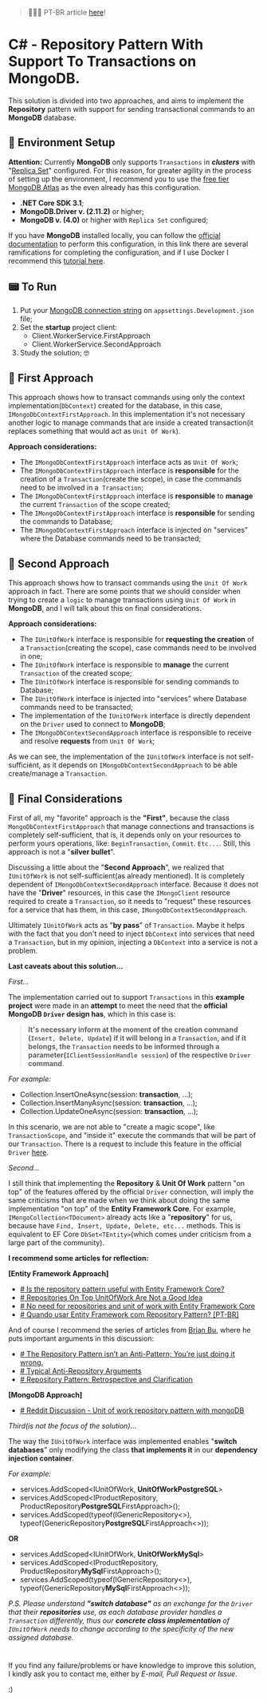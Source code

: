 > 💚💛💙 PT-BR article [here](https://medium.com/@igorgomeslima92/c-repository-pattern-with-support-to-transactions-on-mongodb-b26b7f91f0d1)!

# C# - Repository Pattern With Support To Transactions on MongoDB.

This solution is divided into two approaches, and aims to implement the **Repository** pattern with support for sending transactional commands to an **MongoDB** database.

## 🦾 Environment Setup

  **Attention:** Currently **MongoDB** only supports `Transactions` in ***clusters*** with "[Replica Set](https://docs.mongodb.com/manual/replication/#transactions)" configured. For this reason, for greater agility in the process of setting up the environment, I recommend you to use the [free tier MongoDB Atlas](https://docs.atlas.mongodb.com/tutorial/deploy-free-tier-cluster/) as the even already has this configuration.

- **.NET Core SDK 3.1**;
- **MongoDB.Driver v. (2.11.2)** or higher;
- **MongoDB v. (4.0)** or higher with `Replica Set` configured;

If you have **MongoDB** installed locally, you can follow the [official documentation](https://docs.mongodb.com/manual/tutorial/convert-standalone-to-replica-set/) to perform this configuration, in this link there are several ramifications for completing the configuration, and if I use Docker I recommend this [tutorial here](https://www.youtube.com/watch?v=mlw7vWISaF4).

## 📟 To Run

1. Put your [MongoDB connection string](https://docs.mongodb.com/manual/reference/connection-string/) on `appsettings.Development.json` file;
2. Set the **startup** project client:
     - Client.WorkerService.FirstApproach
     - Client.WorkerService.SecondApproach
2. Study the solution; 🤓


## 🧪 First Approach

This approach shows how to transact commands using only the context implementation(`DbContext`) created for the database, in this case, 
`IMongoDbContextFirstApproach`. In this implementation it's not necessary another logic to manage commands that are inside a created transaction(it replaces something that would act as `Unit Of Work`).

**Approach considerations:**

 - The `IMongoDbContextFirstApproach` interface acts as `Unit Of Work`;
 - The `IMongoDbContextFirstApproach` interface is **responsible** for the creation of a `Transaction`(create the scope), in case the commands need to be involved in a` Transaction`;
 - The `IMongoDbContextFirstApproach` interface is **responsible** to **manage** the current `Transaction` of the scope created;
 - The `IMongoDbContextFirstApproach` interface is **responsible** for sending the commands to Database;
 - The `IMongoDbContextFirstApproach` interface is injected on "services" where the Database commands need to be transacted;


## 🧪 Second Approach

This approach shows how to transact commands using the `Unit Of Work` approach in fact. 
There are some points that we should consider when trying to create a `logic` to manage transactions using `Unit Of Work` in **MongoDB**, and I will talk about this on final considerations.

**Approach considerations:**

- The `IUnitOfWork` interface is responsible for **requesting the creation** of a `Transaction`(creating the scope), case commands need to be involved in one;
- The `IUnitOfWork` interface is responsible to **manage** the current `Transaction` of the created scope;
- The `IUnitOfWork` interface is responsible for sending commands to Database;
- The `IUnitOfWork` interface is injected into "services" where Database commands need to be transacted;
- The implementation of the `IUnitOfWork` interface is directly dependent on the `Driver` used to connect to **MongoDB**;
- The `IMongoDbContextSecondApproach` interface is responsible to receive and resolve **requests** from `Unit Of Work`;

As we can see, the implementation of the `IUnitOfWork` interface is not self-sufficient, as it depends on `IMongoDbContextSecondApproach` to be able create/manage a `Transaction`.
 
## 💭 Final Considerations
First of all, my "favorite" approach is the **"First"**, because the class `MongoDbContextFirstApproach` that manage connections and transactions is completely self-sufficient,
that is, it depends only on your resources to perform yours operations, like: `BeginTransaction`, `Commit`. `Etc...`. Still, this approach is not a "**silver bullet**".

Discussing a little about the "**Second Approach**", we realized that `IUnitOfWork` is not self-sufficient(as already mentioned). 
It is completely dependent of `IMongoDbContextSecondApproach` interface. Because it does not have the "**Driver**" resources, 
in this case the `IMongoClient` resource required to create a `Transaction`, so it needs to "request" these resources for a service that has them, in this case,
`IMongoDbContextSecondApproach`.

Ultimately `IUnitOfWork` acts as "**by pass**" of `Transaction`. Maybe it helps with the fact that you don't need to inject `DbContext` into services that need a `Transaction`,
but in my opinion, injecting a `DbContext` into a service is not a problem.

**Last caveats about this solution...**

*First...*

The implementation carried out to support `Transactions` in this **example project** were made in an **attempt** to meet the need that the 
**official MongoDB `Driver` design has**, which in this case is:

> **It's necessary inform at the moment of the creation
> command (`Insert, Delete, Update`) if it will belong in a
> `Transaction`, and if it belongs, the `Transaction` needs to be informed through a
> parameter(`IClientSessionHandle session`) of the respective `Driver` command**.

*For example:*

 - Collection<TDocument>.InsertOneAsync(session: **transaction**, ...);
 - Collection<TDocument>.InsertManyAsync(session: **transaction**, ...);
 - Collection<TDocument>.UpdateOneAsync(session: **transaction**, ...);

In this scenario, we are not able to "create a magic scope", like `TransactionScope`, and "inside it" execute the commands that will be part of our `Transaction`. 
There is a request to include this feature in the official `Driver` [here](https://jira.mongodb.org/browse/CSHARP-2890).

*Second...*

I still think that implementing the **Repository** & **Unit Of Work** pattern "on top" of the features offered by the official `Driver` connection, 
will imply the same criticisms that are made when we think about doing the same implementation "on top" of the **Entity Framework Core**. 
For example, `IMongoCollection<TDocument>` already acts like a "**repository**" for us, because have `Find, Insert, Update, Delete, etc...` methods. 
This is equivalent to EF Core `DbSet<TEntity>`(which comes under criticism from a large part of the community).

**I recommend some articles for reflection:**

**[Entity Framework Approach]**
- [# Is the repository pattern useful with Entity Framework Core?](https://www.thereformedprogrammer.net/is-the-repository-pattern-useful-with-entity-framework-core/)
- [# Repositories On Top UnitOfWork Are Not a Good Idea](https://rob.conery.io/2014/03/04/repositories-and-unitofwork-are-not-a-good-idea/)
- [# No need for repositories and unit of work with Entity Framework Core](https://gunnarpeipman.com/ef-core-repository-unit-of-work/)
- [# Quando usar Entity Framework com Repository Pattern? [PT-BR]](https://pt.stackoverflow.com/questions/51536/quando-usar-entity-framework-com-repository-pattern)

And of course I recommend the series of articles from [Brian Bu](https://brianbu.com/), where he puts important arguments in this discussion:

- [# The Repository Pattern isn’t an Anti-Pattern; You’re just doing it wrong.](https://brianbu.com/2019/09/25/the-repository-pattern-isnt-an-anti-pattern-youre-just-doing-it-wrong/)
- [# Typical Anti-Repository Arguments](https://brianbu.com/2019/09/27/typical-anti-repository-arguments/)
- [# Repository Pattern: Retrospective and Clarification](https://brianbu.com/2019/10/11/repository-pattern-retrospective-and-clarification/)

**[MongoDB Approach]**
- [# Reddit Discussion - Unit of work repository pattern with mongoDB](https://www.reddit.com/r/dotnet/comments/g9c5ht/unit_of_work_repository_pattern_with_mongodb/fospljn/?utm_source=reddit&utm_medium=web2x&context=3)

*Third(*is not the focus of the solution*)*...

The way the `IUnitOfWork` interface was implemented enables "**switch databases**" only modifying the class **that implements it** in our **dependency injection container**.

*For example:*

- services.AddScoped<IUnitOfWork, **UnitOfWorkPostgreSQL**>
- services.AddScoped<IProductRepository, ProductRepository**PostgreSQL**FirstApproach>();
- services.AddScoped(typeof(IGenericRepository<>), typeof(GenericRepository**PostgreSQL**FirstApproach<>));

**OR**

- services.AddScoped<IUnitOfWork, **UnitOfWorkMySql**>
- services.AddScoped<IProductRepository, ProductRepository**MySql**FirstApproach>();
- services.AddScoped(typeof(IGenericRepository<>), typeof(GenericRepository**MySql**FirstApproach<>));

*P.S. Please understand **"switch database"** as an exchange for the `Driver` that their **repositories** use, as each database provider handles a `Transaction` differently, 
thus our **concrete class implementation** of `IUnitOfWork` needs to change according to the specificity of the new assigned database.*

# 

If you find any failure/problems or have knowledge to improve this solution, I kindly ask you to contact me, either by *E-mail, Pull Request or Issue*.

:)

